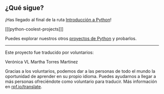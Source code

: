## ¿Qué sigue?

¡Has llegado al final de la ruta [Introducción a Python](https://projects.raspberrypi.org/es-LA/pathways/python-intro)!

[[[python-coolest-projects]]]

Puedes explorar nuestros otros [proyectos de Python](https://projects.raspberrypi.org/es-LA/projects?software%5B%5D=python) y probarlos.

***
Este proyecto fue traducido por voluntarios:

Verónica VL
Martha Torres Martinez

Gracias a los voluntarios, podemos dar a las personas de todo el mundo la oportunidad de aprender en su propio idioma. Puedes ayudarnos a llegar a más personas ofreciéndote como voluntario para traducir. Más información en [rpf.io/translate](https://rpf.io/translate).
